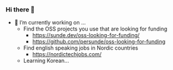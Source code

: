### Hi there 👋

- 🔭 I’m currently working on ...
	- Find the OSS projects you use that are looking for funding
		- https://sunde.dev/oss-looking-for-funding/
		- https://github.com/persunde/oss-looking-for-funding 
	- Find english speaking jobs in Nordic countries
		- https://nordictechjobs.com/
  	- Learning Korean...

<!--
**persunde/persunde** is a ✨ _special_ ✨ repository because its `README.md` (this file) appears on your GitHub profile.

Here are some ideas to get you started:

- 🔭 I’m currently working on ...
- 🌱 I’m currently learning ...
- 👯 I’m looking to collaborate on ...
- 🤔 I’m looking for help with ...
- 💬 Ask me about ...
- 📫 How to reach me: ...
- 😄 Pronouns: ...
- ⚡ Fun fact: ...
-->
